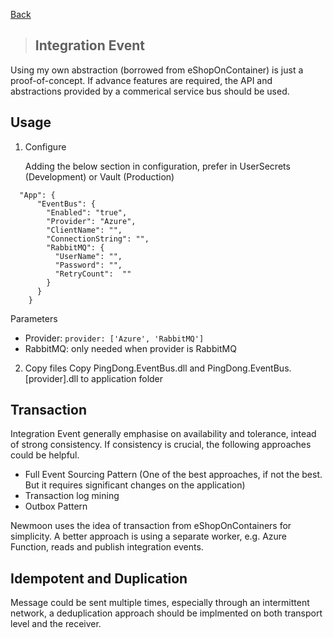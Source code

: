 [Back](../README.md)

> ## Integration Event 

Using my own abstraction (borrowed from eShopOnContainer) is just a proof-of-concept. If advance features are required, the API and abstractions provided by a commerical service bus should be used.

## Usage

1. Configure
    
    Adding the below section in configuration, prefer in UserSecrets (Development) or Vault (Production)  
```
  "App": {
      "EventBus": {
        "Enabled": "true",
        "Provider": "Azure",
        "ClientName": "", 
        "ConnectionString": "",
        "RabbitMQ": {
          "UserName": "",
          "Password": "",
          "RetryCount":  "" 
        }
      }
    }
```

Parameters  
 * Provider: `provider: ['Azure', 'RabbitMQ']`  
 * RabbitMQ: only needed when provider is RabbitMQ

2. Copy files
    Copy PingDong.EventBus.dll and PingDong.EventBus.[provider].dll to application folder

## Transaction

Integration Event generally emphasise on availability and tolerance, intead of strong consistency. If consistency is crucial, the following approaches could be helpful. 
* Full Event Sourcing Pattern (One of the best approaches, if not the best. But it requires significant changes on the application)
* Transaction log mining
* Outbox Pattern 

Newmoon uses the idea of transaction from eShopOnContainers for simplicity. A better approach is using a separate worker, e.g. Azure Function, reads and publish integration events.

## Idempotent and Duplication

Message could be sent multiple times, especially through an intermittent network, a deduplication approach should be implmented on both transport level and the receiver.